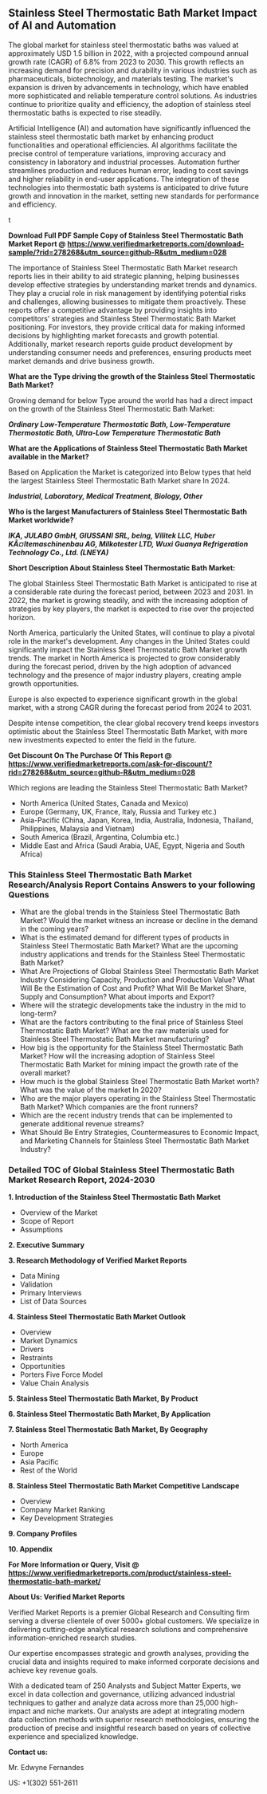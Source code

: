 <h2>Stainless Steel Thermostatic Bath Market Impact of AI and Automation</h2><p>The global market for stainless steel thermostatic baths was valued at approximately USD 1.5 billion in 2022, with a projected compound annual growth rate (CAGR) of 6.8% from 2023 to 2030. This growth reflects an increasing demand for precision and durability in various industries such as pharmaceuticals, biotechnology, and materials testing. The market's expansion is driven by advancements in technology, which have enabled more sophisticated and reliable temperature control solutions. As industries continue to prioritize quality and efficiency, the adoption of stainless steel thermostatic baths is expected to rise steadily.</p><p>Artificial Intelligence (AI) and automation have significantly influenced the stainless steel thermostatic bath market by enhancing product functionalities and operational efficiencies. AI algorithms facilitate the precise control of temperature variations, improving accuracy and consistency in laboratory and industrial processes. Automation further streamlines production and reduces human error, leading to cost savings and higher reliability in end-user applications. The integration of these technologies into thermostatic bath systems is anticipated to drive future growth and innovation in the market, setting new standards for performance and efficiency.</p>t</p><p id="" class=""><strong>Download Full PDF Sample Copy of Stainless Steel Thermostatic Bath Market Report @ <a href="https://www.verifiedmarketreports.com/download-sample/?rid=278268&utm_source=github-R&utm_medium=028" target="_blank">https://www.verifiedmarketreports.com/download-sample/?rid=278268&utm_source=github-R&utm_medium=028</a></strong></p><p>The importance of&nbsp;Stainless Steel Thermostatic Bath Market research reports lies in their ability to aid strategic planning, helping businesses develop effective strategies by understanding market trends and dynamics. They play a crucial role in risk management by identifying potential risks and challenges, allowing businesses to mitigate them proactively. These reports offer a competitive advantage by providing insights into competitors' strategies and Stainless Steel Thermostatic Bath Market positioning. For investors, they provide critical data for making informed decisions by highlighting market forecasts and growth potential. Additionally, market research reports guide product development by understanding consumer needs and preferences, ensuring products meet market demands and drive business growth.</p><p><strong>What are the&nbsp;Type driving the growth of the Stainless Steel Thermostatic Bath Market?</strong></p><p id="" class="">Growing demand for below Type around the world has had a direct impact on the growth of the Stainless Steel Thermostatic Bath Market:</p><em><strong>Ordinary Low-Temperature Thermostatic Bath, Low-Temperature Thermostatic Bath, Ultra-Low Temperature Thermostatic Bath</strong></em></p><strong>What are the&nbsp;Applications&nbsp;of Stainless Steel Thermostatic Bath Market available in the Market?</strong></p><p id="" class="">Based on Application the Market is categorized into Below types that held the largest Stainless Steel Thermostatic Bath Market share In 2024.</p><em><strong>Industrial, Laboratory, Medical Treatment, Biology, Other</strong></em></p><strong>Who is the largest Manufacturers of Stainless Steel Thermostatic Bath Market worldwide?</strong></p><p><em><strong>IKA, JULABO GmbH, GIUSSANI SRL, being, Vilitek LLC, Huber KÃ¤ltemaschinenbau AG, Milkotester LTD, Wuxi Guanya Refrigeration Technology Co., Ltd. (LNEYA)</strong></em></p><p id="" class=""><strong>Short Description About Stainless Steel Thermostatic Bath Market:</strong></p><p>The global Stainless Steel Thermostatic Bath Market is anticipated to rise at a considerable rate during the forecast period, between 2023 and 2031. In 2022, the market is growing steadily, and with the increasing adoption of strategies by key players, the market is expected to rise over the projected horizon.</p><p>North America, particularly the United States, will continue to play a pivotal role in the market's development. Any changes in the United States could significantly impact the Stainless Steel Thermostatic Bath Market growth trends. The market in North America is projected to grow considerably during the forecast period, driven by the high adoption of advanced technology and the presence of major industry players, creating ample growth opportunities.</p><p>Europe is also expected to experience significant growth in the global market, with a strong CAGR during the forecast period from 2024 to 2031.</p><p>Despite intense competition, the clear global recovery trend keeps investors optimistic about the Stainless Steel Thermostatic Bath Market, with more new investments expected to enter the field in the future.</p><p id="" class=""><strong>Get Discount On The Purchase Of This Report @ <a href="https://www.verifiedmarketreports.com/ask-for-discount/?rid=278268&utm_source=github-R&utm_medium=028" target="_blank">https://www.verifiedmarketreports.com/ask-for-discount/?rid=278268&utm_source=github-R&utm_medium=028</a></strong></p>Which regions are leading the Stainless Steel Thermostatic Bath Market?</p><ul><li>North America (United States, Canada and Mexico)</li><li>Europe (Germany, UK, France, Italy, Russia and Turkey etc.)</li><li>Asia-Pacific (China, Japan, Korea, India, Australia, Indonesia, Thailand, Philippines, Malaysia and Vietnam)</li><li>South America (Brazil, Argentina, Columbia etc.)</li><li>Middle East and Africa (Saudi Arabia, UAE, Egypt, Nigeria and South Africa)</li></ul><h3 id="" class="">This Stainless Steel Thermostatic Bath Market Research/Analysis Report Contains Answers to your following Questions</h3><ul><li>What are the global trends in the Stainless Steel Thermostatic Bath Market? Would the market witness an increase or decline in the demand in the coming years?</li><li>What is the estimated demand for different types of products in Stainless Steel Thermostatic Bath Market? What are the upcoming industry applications and trends for the Stainless Steel Thermostatic Bath Market?</li><li>What Are Projections of Global Stainless Steel Thermostatic Bath Market Industry Considering Capacity, Production and Production Value? What Will Be the Estimation of Cost and Profit? What Will Be Market Share, Supply and Consumption? What about imports and Export?</li><li>Where will the strategic developments take the industry in the mid to long-term?</li><li>What are the factors contributing to the final price of Stainless Steel Thermostatic Bath Market? What are the raw materials used for Stainless Steel Thermostatic Bath Market manufacturing?</li><li>How big is the opportunity for the Stainless Steel Thermostatic Bath Market? How will the increasing adoption of Stainless Steel Thermostatic Bath Market for mining impact the growth rate of the overall market?</li><li>How much is the global Stainless Steel Thermostatic Bath Market worth? What was the value of the market In 2020?</li><li>Who are the major players operating in the Stainless Steel Thermostatic Bath Market? Which companies are the front runners?</li><li>Which are the recent industry trends that can be implemented to generate additional revenue streams?</li><li>What Should Be Entry Strategies, Countermeasures to Economic Impact, and Marketing Channels for Stainless Steel Thermostatic Bath Market Industry?</li></ul><h3 id="" class="">Detailed TOC of Global Stainless Steel Thermostatic Bath Market Research Report, 2024-2030</h3><p id="" class=""><strong>1. Introduction of the Stainless Steel Thermostatic Bath Market</strong></p><ul><li>Overview of the Market</li><li>Scope of Report</li><li>Assumptions</li></ul><p id="" class=""><strong>2. Executive Summary</strong></p><p id="" class=""><strong>3. Research Methodology of Verified Market Reports</strong></p><ul><li>Data Mining</li><li>Validation</li><li>Primary Interviews</li><li>List of Data Sources</li></ul><p id="" class=""><strong>4. Stainless Steel Thermostatic Bath Market Outlook</strong></p><ul><li>Overview</li><li>Market Dynamics</li><li>Drivers</li><li>Restraints</li><li>Opportunities</li><li>Porters Five Force Model</li><li>Value Chain Analysis</li></ul><p id="" class=""><strong>5. Stainless Steel Thermostatic Bath Market, By Product</strong></p><p id="" class=""><strong>6. Stainless Steel Thermostatic Bath Market, By Application</strong></p><p id="" class=""><strong>7. Stainless Steel Thermostatic Bath Market, By Geography</strong></p><ul><li>North America</li><li>Europe</li><li>Asia Pacific</li><li>Rest of the World</li></ul><p id="" class=""><strong>8. Stainless Steel Thermostatic Bath Market Competitive Landscape</strong></p><ul><li>Overview</li><li>Company Market Ranking</li><li>Key Development Strategies</li></ul><p id="" class=""><strong>9. Company Profiles</strong></p><p id="" class=""><strong>10. Appendix</strong></p><p id="" class=""><strong>For More Information or Query, Visit @ <a href="https://www.verifiedmarketreports.com/product/stainless-steel-thermostatic-bath-market/" target="_blank">https://www.verifiedmarketreports.com/product/stainless-steel-thermostatic-bath-market/</a></strong></p><p id="" class=""><strong>About Us: Verified Market Reports</strong></p><p id="" class="">Verified Market Reports is a premier Global Research and Consulting firm serving a diverse clientele of over 5000+ global customers. We specialize in delivering cutting-edge analytical research solutions and comprehensive information-enriched research studies.</p><p id="" class="">Our expertise encompasses strategic and growth analyses, providing the crucial data and insights required to make informed corporate decisions and achieve key revenue goals.</p><p id="" class="">With a dedicated team of 250 Analysts and Subject Matter Experts, we excel in data collection and governance, utilizing advanced industrial techniques to gather and analyze data across more than 25,000 high-impact and niche markets. Our analysts are adept at integrating modern data collection methods with superior research methodologies, ensuring the production of precise and insightful research based on years of collective experience and specialized knowledge.</p><p id="" class=""><strong>Contact us:</strong></p><p id="" class="">Mr. Edwyne Fernandes</p><p id="" class="">US: +1(302) 551-2611</p>